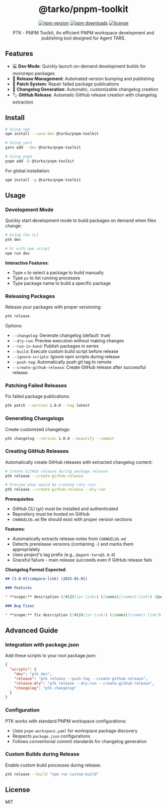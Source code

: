<p align="center">
  <h1 align="center">@tarko/pnpm-toolkit</h1>
  <p align="center">
    <a href="https://www.npmjs.com/package/@tarko/pnpm-toolkit"><img src="https://img.shields.io/npm/v/@tarko/pnpm-toolkit.svg?style=flat-square" alt="npm version"></a>
    <a href="https://www.npmjs.com/package/@tarko/pnpm-toolkit"><img src="https://img.shields.io/npm/dm/@tarko/pnpm-toolkit.svg?style=flat-square" alt="npm downloads"></a>
    <a href="https://github.com/license"><img src="https://img.shields.io/badge/license-MIT-blue.svg?style=flat-square" alt="license"></a>
  </p>
  <p align="center">PTK - PNPM Toolkit, An efficient PNPM workspace development and publishing tool designed for Agent TARS.</p>
</p>

## Features

- 💻 **Dev Mode**: Quickly launch on-demand development builds for monorepo packages
- 🚀 **Release Management**: Automated version bumping and publishing
- 🔧 **Patch System**: Repair failed package publications
- 📝 **Changelog Generation**: Automatic, customizable changelog creation
- 🏷️ **GitHub Release**: Automatic GitHub release creation with changelog extraction

## Install

```bash
# Using npm
npm install --save-dev @tarko/pnpm-toolkit

# Using yarn
yarn add --dev @tarko/pnpm-toolkit

# Using pnpm
pnpm add -D @tarko/pnpm-toolkit
```

For global installation:

```bash
npm install -g @tarko/pnpm-toolkit
```

## Usage

### Development Mode

Quickly start development mode to build packages on demand when files change:

```bash
# Using the CLI
ptk dev

# Or with npm script
npm run dev
```

**Interactive Features**:
- Type `n` to select a package to build manually
- Type `ps` to list running processes
- Type package name to build a specific package

### Releasing Packages

Release your packages with proper versioning:

```bash
ptk release
```

Options:
- `--changelog`: Generate changelog (default: true)
- `--dry-run`: Preview execution without making changes
- `--run-in-band`: Publish packages in series
- `--build`: Execute custom build script before release
- `--ignore-scripts`: Ignore npm scripts during release
- `--push-tag`: Automatically push git tag to remote
- `--create-github-release`: Create GitHub release after successful release

### Patching Failed Releases

Fix failed package publications:

```bash
ptk patch --version 1.0.0 --tag latest
```

### Generating Changelogs

Create customized changelogs:

```bash
ptk changelog --version 1.0.0 --beautify --commit
```

### Creating GitHub Releases

Automatically create GitHub releases with extracted changelog content:

```bash
# Create GitHub release during package release
ptk release --create-github-release

# Preview what would be created (dry run)
ptk release --create-github-release --dry-run
```

**Prerequisites**:
- GitHub CLI (`gh`) must be installed and authenticated
- Repository must be hosted on GitHub
- `CHANGELOG.md` file should exist with proper version sections

**Features**:
- Automatically extracts release notes from `CHANGELOG.md`
- Detects prerelease versions (containing `-`) and marks them appropriately
- Uses project's tag prefix (e.g., `@agent-tars@1.0.0`)
- Graceful failure - main release succeeds even if GitHub release fails

**Changelog Format Expected**:
```markdown
## [1.0.0](compare-link) (2025-01-01)

### Features

* **scope:** description ([#123](pr-link)) ([commit](commit-link)) [@author](author-link)

### Bug Fixes

* **scope:** fix description ([#124](pr-link)) ([commit](commit-link)) [@author](author-link)
```

## Advanced Guide

### Integration with package.json

Add these scripts to your root package.json:

```json
{
  "scripts": {
    "dev": "ptk dev",
    "release": "ptk release --push-tag --create-github-release",
    "release:dry": "ptk release --dry-run --create-github-release",
    "changelog": "ptk changelog"
  }
}
```

### Configuration

PTK works with standard PNPM workspace configurations:

- Uses `pnpm-workspace.yaml` for workspace package discovery
- Respects `package.json` configurations
- Follows conventional commit standards for changelog generation

### Custom Builds during Release

Enable custom build processes during release:

```bash
ptk release --build "npm run custom-build"
```

## License

MIT
